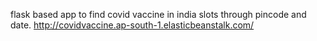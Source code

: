  flask based app to find covid vaccine in india slots through pincode and date.
 http://covidvaccine.ap-south-1.elasticbeanstalk.com/
